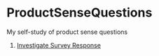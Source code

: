 # ProductSenseQuestions
My self-study of product sense questions

1. [Investigate Survey Response](Investigate%20Survey%20Response.md)
